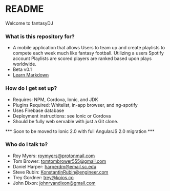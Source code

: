 # README #

Welcome to fantasyDJ

### What is this repository for? ###

* A mobile application that allows Users to team up and create playlists to compete each week much like fantasy football. Utilizing a users Spotify account Playlists are scored players are ranked based upon plays worldwide.
* Beta v0.1
* [Learn Markdown](https://bitbucket.org/tutorials/markdowndemo)

### How do I get set up? ###

* Requires: NPM, Cordova, Ionic, and JDK
* Plugins Required: Whitelist, in-app browser, and ng-spotify
* Uses Firebase database
* Deployment instructions: see Ionic or Cordova
* Should be fully web servable with just a Git clone.

*** Soon to be moved to Ionic 2.0 with full AngularJS 2.0 migration ***


### Who do I talk to? ###

* Roy Myers: roymyers@protonmail.com
* Tom Brower: tomtombrower555@gmail.com
* Daniel Harper: harperdm@email.sc.edu
* Steve Rubin: KonstantinRubin@engineer.com
* Trey Gordner: trey@koios.co
* John Dixon: johnryandixon@gmail.com